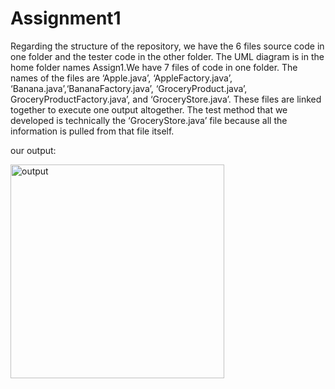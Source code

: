 # Assignment1
Regarding the structure of the repository, we have the 6 files source code in one folder and the tester code in the other folder.
The UML diagram is in the home folder names Assign1.We have 7 files of code in one folder. The names of the files are ‘Apple.java’, 
‘AppleFactory.java’, ‘Banana.java’,‘BananaFactory.java’, ‘GroceryProduct.java’, GroceryProductFactory.java’, and ‘GroceryStore.java’.
These files are linked together to execute one output altogether. The test method that we developed is technically the 
‘GroceryStore.java’ file because all the information is pulled from that file itself. 

our output:

<img width="342" alt="output" src="https://github.com/NavdeepV/Assign1/assets/146030349/b740f355-3d4f-4d95-9f24-d5212c60b9fb">
